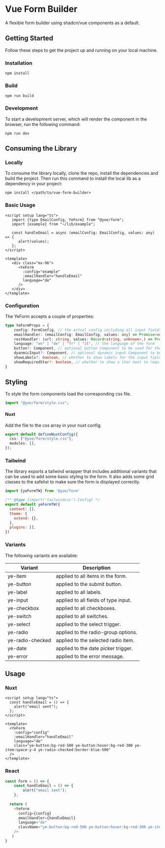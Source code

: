 # Vue Form Builder

A flexible form builder using shadcn/vue components as a default.

## Getting Started

Follow these steps to get the project up and running on your local machine.

### Installation
```shell
npm install
```

### Build
```shell
npm run build
```

### Development
To start a development server, which will render the component in the browser, run the following command:
```shell
npm run dev
```

## Consuming the Library
### Locally
To consume the library locally, clone the repo, install the dependencies and build the project. 
Then run this command to install the local lib as a dependency in your project:
```shell
npm install </path/to/vue-form-builder>
```

### Basic Usage
```vue
<script setup lang="ts">
   import {type EmailConfig, YeForm} from "@yoe/form";
   import {example} from "~/lib/example";

   const handleEmail = async (emailConfig: EmailConfig, values: any) => {
      alert(values);
   };
</script>

<template>
   <div class="mx-96">
      <YeForm
        :config="example"
        :emailHandler="handleEmail"
        language="de"
      />
   </div>
</template>  
```

### Configuration
The YeForm accepts a couple of properties: 
```typescript
type YeFormProps = {
    config: FormConfig, // the actual config including all input fields
    emailHandler: (emailConfig: EmailConfig, values: any) => Promise<void>, // a function that is called when the form is submitted and submission type is "email"
    restHandler: (url: string, values: Record<string, unknown>,) => Promise<void>; // a function that is called when the form is submitted and submission type is "rest"
    language: "en" | "de" | "fr" | "it", // the language of the form
    button?: Component, // optional button Component to be used for the submit button
    dyanmicInput?: Component, // optional dynamic input Component to be used for the dynamic input (see DyanmicInput)
    showLabels?: boolean, // whether to show labels for the input fields
    showRequiredStar?: boolean, // whether to show a star next to required input fields
}
```

## Styling
To style the form components load the corresponding css file. 
```typescript
import "@yoe/form/style.css";
```
#### Nuxt
Add the file to the css array in your nuxt config.
```typescript
export default defineNuxtConfig({
  css: ["@yoe/form/style.css"],
  modules: [],
});

```
### Tailwind
The library exports a tailwind wrapper that includes additional variants that can be used to add some basic styling to the form.
It also adds some grid classes to the safelist to make sure the form is displayed correctly.
```javascript
import {yeFormTW} from '@yoe/form'

/** @type {import('tailwindcss').Config} */
export default yeFormTW({
  content: [],
  theme: {
    extend: {},
  },
  plugins: [],
})
```

### Variants
The following variants are available:

| Variant          | Description                          |
|------------------|--------------------------------------|
| ye-item          | applied to all items in the form.    |
| ye-button        | applied to the submit button.        |
| ye-label         | applied to all labels.               |
| ye-input         | applied to all fields of type input. |
| ye-checkbox      | applied to all checkboxes.           |
| ye-switch        | applied to all switches.             |
| ye-select        | applied to the select trigger.       |
| ye-radio         | applied to the radio-group options.  |
| ye-radio-checked | applied to the selected radio item.  |
| ye-date          | applied to the date picker trigger.  |
| ye-error         | applied to the error message.        |


## Usage
### Nuxt
```vue
<script setup lang="ts">
  const handleEmail = () => {
    alert("email sent");
  };
</script>

<template>
  <YeForm 
    :config="config"
    :emailHandler="handleEmail"
    language="de"
    class="ye-button:bg-red-500 ye-button:hover:bg-red-300 ye-item:space-y-4 ye-radio-checked:border-blue-500"
  />
</template>
```

### React
```typescript jsx
const Form = () => {
    const handleEmail = () => {
        alert("email sent");
    };
    
  return (
    <YeForm
      config={config}
      emailHandler={handleEmail}
      language="de"
      className="ye-button:bg-red-500 ye-button:hover:bg-red-300 ye-item:space-y-4 ye-radio-checked:border-blue-500"
    />
   ) 
}
   
```